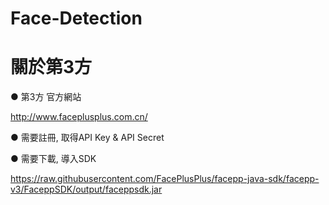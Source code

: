 # Face-Detection
  
# 關於第3方
● 第3方 官方網站
  
http://www.faceplusplus.com.cn/
  

● 需要註冊, 取得API Key & API Secret
   

● 需要下載, 導入SDK   

https://raw.githubusercontent.com/FacePlusPlus/facepp-java-sdk/facepp-v3/FaceppSDK/output/faceppsdk.jar

